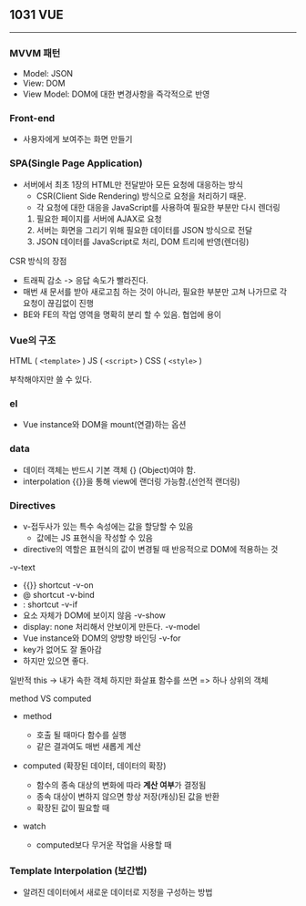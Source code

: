## 1031 VUE
---
### MVVM 패턴
- Model: JSON
- View: DOM
- View Model: DOM에 대한 변경사항을 즉각적으로 반영

### Front-end
- 사용자에게 보여주는 화면 만들기

### SPA(Single Page Application)
- 서버에서 최초 1장의 HTML만 전달받아 모든 요청에 대응하는 방식
  - CSR(Client Side Rendering) 방식으로 요청을 처리하기 때문.
  - 각 요청에 대한 대응을 JavaScript를 사용하여 필요한 부분만 다시 렌더링
  1. 필요한 페이지를 서버에 AJAX로 요청
  2. 서버는 화면을 그리기 위해 필요한 데이터를 JSON 방식으로 전달
  3. JSON 데이터를 JavaScript로 처리, DOM 트리에 반영(렌더링)

CSR 방식의 장점
- 트래픽 감소 -> 응답 속도가 빨라진다.
- 매번 새 문서를 받아 새로고침 하는 것이 아니라, 필요한 부분만 고쳐 나가므로 각 요청이 끊김없이 진행
- BE와 FE의 작업 영역을 명확히 분리 할 수 있음. 협업에 용이

### Vue의 구조
HTML ( `<template>` )
JS ( `<script>` )
CSS ( `<style>` )

부착해야지만 쓸 수 있다.

### el
- Vue instance와 DOM을 mount(연결)하는 옵션

### data
- 데이터 객체는 반드시 기본 객체 {} (Object)여야 함.
- interpolation {{}}을 통해 view에 랜더링 가능함.(선언적 랜더링)

### Directives
- v-접두사가 있는 특수 속성에는 값을 할당할 수 있음
  - 값에는 JS 표현식을 작성할 수 있음
- directive의 역할은 표현식의 값이 변경될 때 반응적으로 DOM에 적용하는 것

-v-text
  - {{}} shortcut
-v-on
  - @ shortcut
-v-bind
  - : shortcut
-v-if
  - 요소 자체가 DOM에 보이지 않음
-v-show
  - display: none 처리해서 안보이게 만든다.
-v-model
  - Vue instance와 DOM의 양방향 바인딩
-v-for
  - key가 없어도 잘 돌아감
  - 하지만 있으면 좋다.

일반적 this -> 내가 속한 객체
하지만 화살표 함수를 쓰면 => 하나 상위의 객체

method VS computed
- method
  - 호출 될 때마다 함수를 실행
  - 같은 결과여도 매번 새롭게 계산
- computed (확장된 데이터, 데이터의 확장)
  - 함수의 종속 대상의 변화에 따라 **계산 여부**가 결정됨
  - 종속 대상이 변하지 않으면 항상 저장(캐싱)된 값을 반환
  - 확장된 값이 필요할 때

- watch
  - computed보다 무거운 작업을 사용할 때

### Template Interpolation (보간법)
- 알려진 데이터에서 새로운 데이터로 지정을 구성하는 방법
